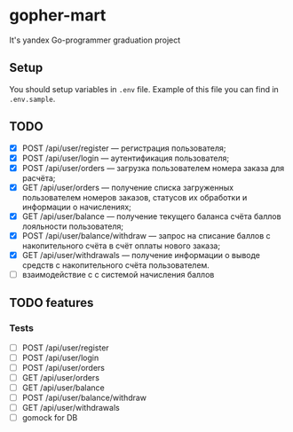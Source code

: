 # gopher-mart
It's yandex Go-programmer graduation project

## Setup
You should setup variables in `.env` file.
Example of this file you can find in `.env.sample`.

## TODO
- [x] POST /api/user/register — регистрация пользователя;
- [x] POST /api/user/login — аутентификация пользователя;
- [x] POST /api/user/orders — загрузка пользователем номера заказа для расчёта;
- [x] GET  /api/user/orders — получение списка загруженных пользователем номеров заказов, статусов их обработки и информации о начислениях;
- [x] GET  /api/user/balance — получение текущего баланса счёта баллов лояльности пользователя;
- [x] POST /api/user/balance/withdraw — запрос на списание баллов с накопительного счёта в счёт оплаты нового заказа;
- [x] GET  /api/user/withdrawals — получение информации о выводе средств с накопительного счёта пользователем.
- [ ] взаимодействие с с системой начисления баллов

## TODO features
### Tests
- [ ] POST /api/user/register
- [ ] POST /api/user/login
- [ ] POST /api/user/orders
- [ ] GET  /api/user/orders
- [ ] GET  /api/user/balance
- [ ] POST /api/user/balance/withdraw
- [ ] GET  /api/user/withdrawals
- [ ] gomock for DB